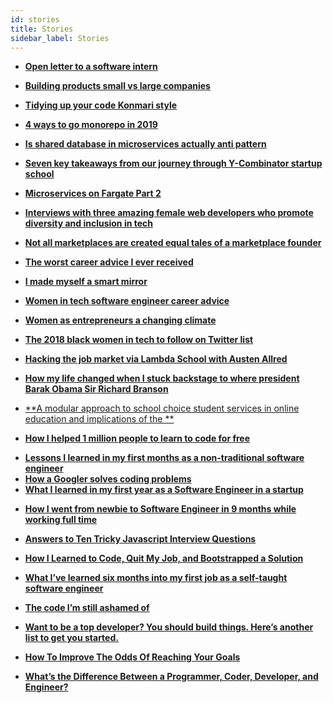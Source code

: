 ```yaml
---
id: stories
title: Stories
sidebar_label: Stories
---
```


- [**Open letter to a software intern**](https://blog.codegiant.io/open-letter-to-a-software-intern-817fa1ce5319)


- [**Building products small vs large companies**](https://blog.codegiant.io/building-products-small-vs-large-companies-6d90c8adcb80)
- [**Tidying up your code Konmari style**](https://dev.to/kaydacode/tidying-up-your-code-konmari-style-3b64)
- [**4 ways to go monorepo in 2019**](https://hackernoon.com/4-ways-to-go-monorepo-in-2019-ea5d19fc1f08)
- [**Is shared database in microservices actually anti pattern**](https://hackernoon.com/is-shared-database-in-microservices-actually-anti-pattern-8cc2536adfe4)
- [**Seven key takeaways from our journey through Y-Combinator startup school**](https://hackernoon.com/seven-key-takeaways-from-our-journey-through-y-combinator-startup-school-f4249a2d4f42)
- [**Microservices on Fargate Part 2**](https://hackernoon.com/microservices-on-fargate-part2-f29c6d4d708f)
- [**Interviews with three amazing female web developers who promote diversity and inclusion in tech**](https://hackernoon.com/interviews-with-three-amazing-female-web-developers-who-promote-diversity-and-inclusion-in-tech-5210b0f6035)
- [**Not all marketplaces are created equal tales of a marketplace founder**](https://hackernoon.com/not-all-marketplaces-are-created-equal-tales-of-a-marketplace-founder-9fc0fb802706)

- [**The worst career advice I ever received**](https://hackernoon.com/the-worst-career-advice-i-ever-received-54aaf2a50c93)

- [**I made myself a smart mirror**](https://hackernoon.com/i-made-myself-a-smart-mirror-50e56966c478)
- [**Women in tech software engineer career advice**](https://hackernoon.com/women-in-tech-software-engineer-career-advice-8cb70cc5c13c)
- [**Women as entrepreneurs a changing climate**](https://hackernoon.com/women-as-entrepreneurs-a-changing-climate-3b3f1268d42a)
- [**The 2018 black women in tech to follow on Twitter list**](https://hackernoon.com/the-2018-black-women-in-tech-to-follow-on-twitter-list-32034049a055)
- [**Hacking the job market via Lambda School with Austen Allred**](https://hackernoon.com/hacking-the-job-market-via-lambda-school-with-austen-allred-d22197f94696)
- [**How my life changed when I stuck backstage to where president Barak Obama Sir Richard Branson**](https://hackernoon.com/how-my-life-changed-when-i-snuck-backstage-to-where-president-barack-obama-sir-richard-branson-8cec732bff7c)
- [**A modular approach to school choice student services in online education and implications of the **](https://medium.com/7plus/a-modular-approach-to-school-choice-student-services-in-online-education-and-implications-of-the-16cdca8a94c6)
- [**How I helped 1 million people to learn to code for free**](https://www.producthunt.com/stories/how-i-helped-1-million-people-learn-to-code-for-free)


<!-- - [****]() -->
- [**Lessons I learned in my first months as a non-traditional software engineer**](https://medium.freecodecamp.org/lessons-i-learned-in-my-first-months-as-a-non-traditional-software-engineer-ac2ada05ba14)
- [**How a Googler solves coding problems**](https://blog.usejournal.com/how-a-googler-solves-coding-problems-ec5d59e73ec5)
- [**What I learned in my first year as a Software Engineer in a startup**](https://medium.com/@clementb/what-i-learned-in-my-first-year-as-a-software-engineer-in-a-startup-c078161e5a8e)

<!-- - [****](https://medium.freecodecamp.org/cool-chrome-devtools-tips-and-tricks-you-wish-you-knew-already-f54f65df88d2)
- [****](https://medium.freecodecamp.org/how-to-make-peace-with-deadlines-in-software-development-6cfe3e993f51) -->

- [**How I went from newbie to Software Engineer in 9 months while working full time**](https://medium.freecodecamp.org/how-i-went-from-newbie-to-software-engineer-in-9-months-while-working-full-time-460bd8485847)
- [**Answers to Ten Tricky Javascript Interview Questions**](https://hackernoon.com/tricky-javascript-interview-questions-b67d5d278344)

- [**How I Learned to Code, Quit My Job, and Bootstrapped a Solution**](https://www.indiehackers.com/interview/3d2afa0b80)

- [**What I’ve learned six months into my first job as a self-taught software engineer**](https://medium.freecodecamp.org/what-ive-learned-six-months-into-my-first-job-as-a-self-taught-software-engineer-516b0703e86)

- [**The code I’m still ashamed of**](https://medium.freecodecamp.org/the-code-im-still-ashamed-of-e4c021dff55e)
- [**Want to be a top developer? You should build things. Here’s another list to get you started.**](https://medium.freecodecamp.org/the-secret-to-being-a-top-developer-is-building-things-d3d058e4e472)
- [**How To Improve The Odds Of Reaching Your Goals**](https://medium.com/swlh/how-to-improve-the-odds-of-reaching-your-goals-71aff1ccf5c9)
- [**What’s the Difference Between a Programmer, Coder, Developer, and Engineer?**](https://blog.codegiant.io/whats-the-difference-between-a-programmer-coder-developer-and-engineer-bd315404de7)
<!-- - [****](https://medium.freecodecamp.org/the-most-important-skill-a-programmer-can-learn-9d410c786baf)
 -->



 <!-- Story Dev
 https://hackernoon.com/what-makes-a-good-software-development-manager-1323464e7615
 https://hackernoon.com/three-fundamental-soft-skills-for-software-engineers-96d7c3844232
 https://hackernoon.com/the-future-of-software-development-modular-intelligent-and-rickety-e24de6d5102f
 https://hackernoon.com/continuous-refactoring-whats-stopping-you-437c71bf94cf
 https://hackernoon.com/how-i-switched-career-and-what-i-have-achieved-in-the-last-4-years-as-a-developer-66cabf29a34a

  -->
